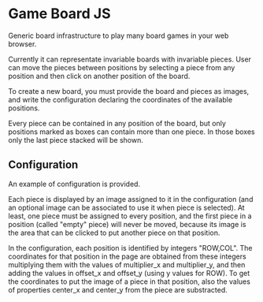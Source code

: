 Game Board JS
=============

Generic board infrastructure to play many board games in your web browser.

Currently it can representate invariable boards with invariable pieces.
User can move the pieces between positions by selecting a piece from
any position and then click on another position of the board.

To create a new board, you must provide the board and pieces as images, and
write the configuration declaring the coordinates of the available positions.

Every piece can be contained in any position of the board, but
only positions marked as boxes can contain more than one piece.
In those boxes only the last piece stacked will be shown.

Configuration
-------------

An example of configuration is provided.

Each piece is displayed by an image assigned to it in the configuration
(and an optional image can be associated to use it when piece is selected).
At least, one piece must be assigned to every position, and the first piece
in a position (called "empty" piece) will never be moved, because its image
is the area that can be clicked to put another piece on that position.

In the configuration, each position is identified by integers "ROW,COL".
The coordinates for that position in the page are obtained from these
integers multiplying them with the values of multiplier_x and multiplier_y,
and then adding the values in offset_x and offset_y (using y values for ROW).
To get the coordinates to put the image of a piece in that position, also the
values of properties center_x and center_y from the piece are substracted.

